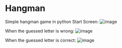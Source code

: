 # Hangman
Simple hangman game in python
Start Screen: 
![image](https://github.com/Blurr99/Hangman/assets/116642733/99d5daa3-af21-492f-9f1c-1dbfede2e72d)

When the guessed letter is wrong:
![image](https://github.com/Blurr99/Hangman/assets/116642733/1175e3c9-6747-412a-b3d0-d60dec6a50cc)

When the guessed letter is correct:
![image](https://github.com/Blurr99/Hangman/assets/116642733/f51c1b05-0c60-4c92-877e-b4a4bc209313)



